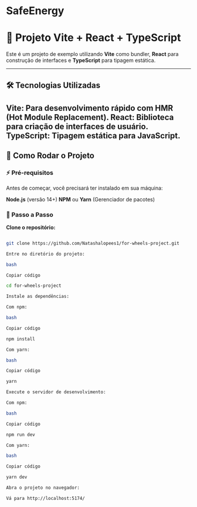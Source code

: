 # SafeEnergy

# 📱 Projeto Vite + React + TypeScript

Este é um projeto de exemplo utilizando **Vite** como bundler, **React** para construção de interfaces e **TypeScript** para tipagem estática.

---

## 🛠️ Tecnologias Utilizadas

**Vite**: Para desenvolvimento rápido com HMR (Hot Module Replacement).
**React**: Biblioteca para criação de interfaces de usuário.
**TypeScript**: Tipagem estática para JavaScript.
---

## 🚀 Como Rodar o Projeto

### ⚡ Pré-requisitos

Antes de começar, você precisará ter instalado em sua máquina:

**Node.js** (versão 14+)
**NPM** ou **Yarn** (Gerenciador de pacotes)
### 📝 Passo a Passo

**Clone o repositório:**
```bash

git clone https://github.com/Natashalopees1/for-wheels-project.git

Entre no diretório do projeto:

bash

Copiar código

cd for-wheels-project

Instale as dependências:

Com npm:

bash

Copiar código

npm install

Com yarn:

bash

Copiar código

yarn

Execute o servidor de desenvolvimento:

Com npm:

bash

Copiar código

npm run dev

Com yarn:

bash

Copiar código

yarn dev

Abra o projeto no navegador:

Vá para http://localhost:5174/
